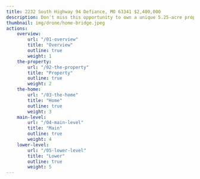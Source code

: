 ```yaml
---
title: 2232 South Highway 94 Defiance, MO 63341 $2,400,000
description: Don't miss this opportunity to own a unique 5.25-acre property and custom home in the desirable Defiance area of St Louis, Missouri. Whether you work from home or commute, the setting will make you feel like you're always at a weekend retreat.
thumbnail: img/drone/home-bridge.jpeg
actions:
    overview:
        url: "/01-overview"
        title: "Overview"
        outline: true
        weight: 1
    the-property:
        url: "/02-the-property"
        title: "Property"
        outline: true
        weight: 2
    the-home:
        url: "/03-the-home"
        title: "Home"
        outline: true
        weight: 3
    main-level:
        url: "/04-main-level"
        title: "Main"
        outline: true
        weight: 4
    lower-level:
        url: "/05-lower-level"
        title: "Lower"
        outline: true
        weight: 5
---
```

